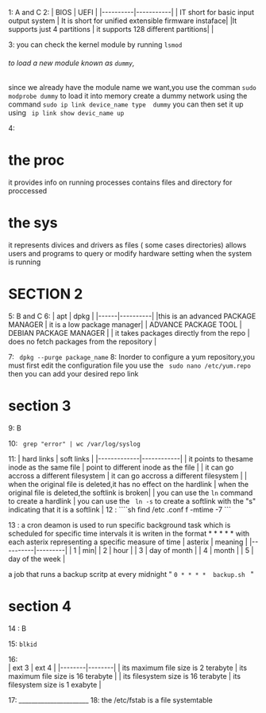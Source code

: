 1: A and C
2: 
| BIOS     |   UEFI   |
|----------|-----------|
| IT short for basic input output system | It is short for unified extensible firmware instaface|
|It supports just 4 partitions | it supports 128 different partitions|
|


3: you can check the kernel module by running `lsmod`
   ###### to load a new module known as `dummy`,
  since we already have the module name we want,you use the comman ```sudo modprobe dummy``` to load it into memory
  create a dummy  network using the command ``` sudo ip link device_name type  dummy ```
  you can then set it up using ``` ip link show devic_name up```

  4: 
  # the proc 
  it provides info on running processes
  contains files and directory for proccessed

  # the sys
  it represents divices and drivers as files ( some cases directories)
  allows users and programs to query or modify hardware setting when the system is running

  # SECTION 2
  5: B and C
  6: 
  | apt |  dpkg  |
  |------|----------|
  |this is an advanced PACKAGE MANAGER | it is a low package manager|
  | ADVANCE PACKAGE TOOL | DEBIAN PACKAGE MANAGER |
  | it takes packages directly from the repo | does no fetch packages from the repository |
 
  7:
   ``` dpkg --purge package_name```
   8: 
   Inorder to configure a yum repository,you must first edit the configuration file 
   you use the ``` sudo nano /etc/yum.repo``` then you can add your desired repo link

   #  section 3
   9: B

   
   10: ``` grep "error" | wc /var/log/syslog```

   
   11: 
   | hard links | soft links |
   |-------------|------------|
   | it points to thesame inode as the same file | point to different inode as the file |
   | it can go accross a different filesystem |  it can go accross a different filesystem |
   | when the original file is deleted,it has no effect on the hardlink | when the original file is deleted,the softlink is broken|
   | you can use the ``ln`` command to create a hardlink | you can use the `` ln -s`` to create a softlink with the "s" indicating that it is a softlink |
    12 : ````sh find /etc .conf f -mtime -7 ```


  13 : a cron deamon is used to run specific background task which is scheduled for specific time intervals
      it is writen in the format * * * * *  with each asterix representing a specific measure of time
| asterix | meaning |
|----------|---------|
| 1 | min|
| 2 | hour | 
| 3 | day of month | 
| 4 | month | 
| 5 | day of the week | 

a job that runs  a backup scritp  at every midnight " ``` 0 * * * *  backup.sh  ``` "
# section 4
14 : B

 15: ``blkid``

 16:  
 | ext 3 | ext 4 |
 |--------|--------|
 | its maximum  file size is 2 terabyte | its maximum file size is 16 terabyte |
 | its filesystem size is 16 terabyte | its filesystem size is 1 exabyte |


17: ______________________
18: the /etc/fstab is a file systemtable

    
   

